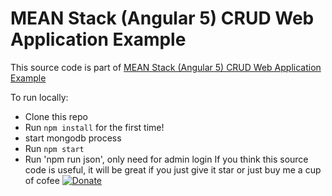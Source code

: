 # MEAN Stack (Angular 5) CRUD Web Application Example

This source code is part of [MEAN Stack (Angular 5) CRUD Web Application Example](https://www.djamware.com/post/5a0673c880aca7739224ee21/mean-stack-angular-5-crud-web-application-example)

To run locally:

* Clone this repo
* Run `npm install` for the first time!
* start mongodb process
* Run `npm start`
* Run 'npm run json', only need for admin login
If you think this source code is useful, it will be great if you just give it star or just buy me a cup of cofee [![Donate](https://img.shields.io/badge/Donate-PayPal-green.svg)](https://www.paypal.com/cgi-bin/webscr?cmd=_s-xclick&hosted_button_id=Q5WK24UVWUGBN)
